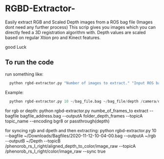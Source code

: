 # RGBD-Extractor-
Easily extract RGB and Scaled Depth images from a ROS bag file (Images dont need any further process)
This scrip gives you images which you can directly feed a 3D registration algorithm with. Depth values are scaled based on regular Xtion pro and Kinect features.

good Luck 

## To run the code 
run something like: 

```python
  python rgbd-extractor.py "Number of images to extract." "Input ROS bag." "Output directory." "Image topic." "depth: passthrough, colored image: bgr8"
```

Example:

```python
  python rgbd-extractor.py 10 ~/bag_file.bag ~/bag_file/depth /camera/depth/registered passthrough
```

for rgb or depth:
python rgbd-extractor.py numbe_of_frames_to extract --bagfile bagfile_address.bag  --outputA folder_depth_frames --topicA topic_name  --encoding bgr8 or passthrough(depth)

for syncing rgb and dpeth and then extracting:
python rgbd-extractor.py 10  --bagfile  ~/Downloads/Bagfiles/2020-11-12-10-04-00.bag --outputA ~/rgb --outputB ~/Depth --topicB /phenorob_rs_I_right/aligned_depth_to_color/image_raw --topicA /phenorob_rs_I_right/color/image_raw --sync true